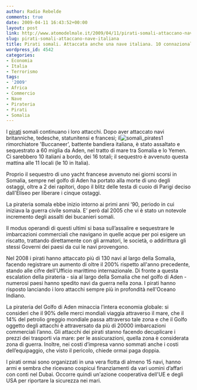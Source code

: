 ```yaml
---
author: Radio Rebelde
comments: true
date: 2009-04-11 16:43:52+00:00
layout: post
link: http://www.atomodelmale.it/2009/04/11/pirati-somali-attaccano-nave-italiana/
slug: pirati-somali-attaccano-nave-italiana
title: Pirati somali. Attaccata anche una nave italiana. 10 connazionali in ostaggio.
wordpress_id: 4542
categories:
- Economia
- Italia
- Terrorismo
tags:
- '2009'
- Africa
- Commercio
- Nave
- Pirateria
- Pirati
- Somalia
---
```


I [pirati](http://www.atomodelmale.it/2008/05/24/pirati/) somali continuano i loro attacchi. Dopo aver attaccato navi britanniche, tedesche, statunitensi e francesi; il![somali_pirates1](http://www.atomodelmale.it/wp-content/uploads/2009/04/somali_pirates1.jpg) rimorchiatore 'Buccaneer', battente bandiera italiana, è stato assaltato e sequestrato a 60 miglia da Aden, nel tratto di mare tra Somalia e lo Yemen.
Ci sarebbero 10 italiani a bordo, dei 16 totali; il sequestro è avvenuto questa mattina alle 11 locali (le 10 in Italia).

Proprio il sequestro di uno yacht francese avvenuto nei giorni scorsi in Somalia, sempre nel golfo di Aden ha portato alla morte di uno degli ostaggi, oltre a 2 dei rapitori, dopo il blitz delle testa di cuoio di Parigi deciso dall'Eliseo per liberare i cinque ostaggi.

La pirateria somala ebbe inizio intorno ai primi anni ‘90, periodo in cui iniziava la guerra civile somala. E’ però dal 2005 che vi è stato un notevole incremento degli assalti dei bucanieri somali.

Il modus operandi di questi ultimi si basa sull’assalire e sequestrare le imbarcazioni commerciali che navigano in quelle acque per poi esigere un riscatto, trattando direttamente con gli armatori, le società, o addirittura gli stessi Governi dei paesi da cui le navi provengono.

<!-- more -->


Nel 2008 i pirati hanno attaccato più di 130 navi al largo della Somalia, facendo registrare un aumento di oltre il 200% rispetto all'anno precedente, stando alle cifre dell'Ufficio marittimo internazionale. Di fronte a questa escalation della pirateria - sia al largo della Somalia che nel golfo di Aden - numerosi paesi hanno spedito navi da guerra nella zona. I pirati hanno risposto lanciando i loro attacchi sempre più in profondità nell'Oceano Indiano.

La pirateria del Golfo di Aden minaccia l’intera economia globale: si consideri che il 90% delle merci mondiali viaggia attraverso il mare, che il 14% del petrolio greggio mondiale passa attraverso tale zona e che il Golfo oggetto degli attacchi è attraversato da più di 20000 imbarcazioni commerciali l’anno. Gli attacchi dei pirati stanno facendo decuplicare i prezzi dei trasporti via mare: per le assicurazioni, quella zona è considerata zona di guerra. Inoltre, nei costi d’impresa vanno sommati anche i costi dell’equipaggio, che visto il pericolo, chiede ormai paga doppia.

I pirati ormai sono organizzati in una vera flotta di almeno 15 navi, hanno armi e sembra che ricevano cospicui finanziamenti da vari uomini d’affari con conti nel Dubai. Occorre quindi un'azione cooperativa dell'UE e degli USA per riportare la sicurezza nei mari.
